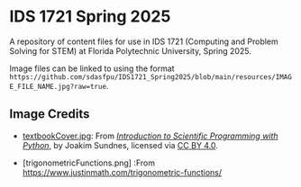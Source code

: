 # IDS 1721 Spring 2025

A repository of content files for use in IDS 1721 (Computing and Problem Solving for STEM) at Florida Polytechnic University, Spring 2025.

Image files can be linked to using the format `https://github.com/sdasfpu/IDS1721_Spring2025/blob/main/resources/IMAGE_FILE_NAME.jpg?raw=true`.

## Image Credits

* [textbookCover.jpg](https://github.com/sdasfpu/IDS1721_Spring2025/blob/main/resources/textbookCover.jpg?raw=true): From [_Introduction to Scientific Programming with Python_](https://link.springer.com/book/10.1007/978-3-030-50356-7), by Joakim Sundnes, licensed via [CC BY 4.0](https://creativecommons.org/licenses/by/4.0/).

* [trigonometricFunctions.png] :From https://www.justinmath.com/trigonometric-functions/

